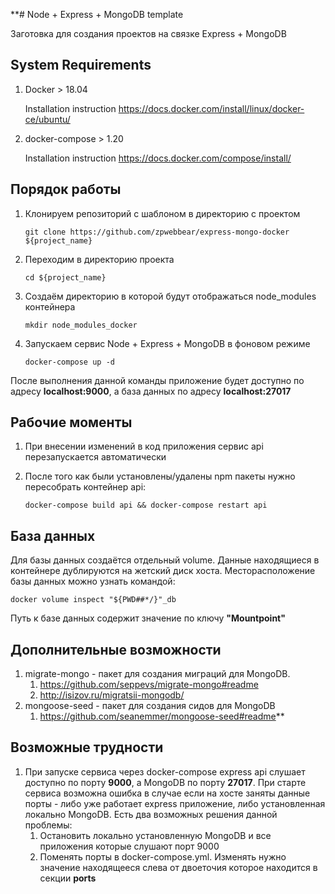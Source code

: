 **# Node + Express + MongoDB template

Заготовка для создания проектов на связке Express + MongoDB

## System Requirements

1. Docker > 18.04

   Installation instruction https://docs.docker.com/install/linux/docker-ce/ubuntu/
2. docker-compose > 1.20

   Installation instruction https://docs.docker.com/compose/install/

## Порядок работы

1. Клонируем репозиторий с шаблоном в директорию с проектом

   ```git clone https://github.com/zpwebbear/express-mongo-docker ${project_name}```
2. Переходим в директорию проекта
   
   ```cd ${project_name}```
3. Создаём директорию в которой будут отображаться node_modules контейнера

   ```mkdir node_modules_docker```
4. Запускаем сервис Node + Express + MongoDB в фоновом режиме
   
   ```docker-compose up -d```

После выполнения данной команды приложение будет доступно по адресу **localhost:9000**, а база данных по адресу **localhost:27017**

## Рабочие моменты

1. При внесении изменений в код приложения сервис api перезапускается автоматически
2. После того как были установлены/удалены npm пакеты нужно пересобрать контейнер api:
   
   ```docker-compose build api && docker-compose restart api```


## База данных

Для базы данных создаётся отдельный volume. Данные находящиеся в контейнере дублируются на жетский диск хоста.
Месторасположение базы данных можно узнать командой:

```docker volume inspect "${PWD##*/}"_db```

Путь к базе данных содержит значение по ключу **"Mountpoint"**

## Дополнительные возможности

1. migrate-mongo - пакет для создания миграций для MongoDB. 
   1. https://github.com/seppevs/migrate-mongo#readme
   2. http://isizov.ru/migratsii-mongodb/
2. mongoose-seed - пакет для создания сидов для MongoDB
   1. https://github.com/seanemmer/mongoose-seed#readme**

## Возможные трудности

1. При запуске сервиса через docker-compose express api слушает доступно по порту **9000**, а MongoDB по порту **27017**. При старте сервиса возможна ошибка в случае если на хосте заняты данные порты - либо уже работает express приложение, либо установленная локально MongoDB. Есть два возможных решения данной проблемы:
   1. Остановить локально установленную MongoDB и все приложения которые слушают порт 9000
   2. Поменять порты в docker-compose.yml. Изменять нужно значение находящееся слева от двоеточия которое находится в секции **ports**